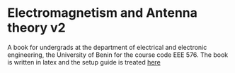 # Electromagnetism and Antenna theory v2
A book for undergrads at the department of electrical and electronic engineering, the University of Benin for the course code EEE 576. The book is written in latex and the setup guide is treated [here](https://github.com/AllisonOge/electromagnetism-and-antenna-theory-v2/blob/master/README.md)